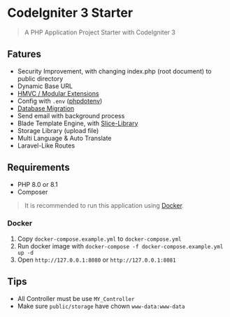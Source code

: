 # CodeIgniter 3 Starter
> A PHP Application Project Starter with CodeIgniter 3

## Fatures
- Security Improvement, with changing index.php (root document) to public directory
- Dynamic Base URL
- [HMVC / Modular Extensions](https://github.com/sunuazizrahayu/CodeIgniter-HMVC-Modular-Extension)
- Config with `.env` ([phpdotenv](https://github.com/vlucas/phpdotenv))
- [Database Migration](https://github.com/sunuazizrahayu/CodeIgniter-Migration-CLI)
- Send email with background process
- Blade Template Engine, with [Slice-Library](https://github.com/GustMartins/Slice-Library)
- Storage Library (upload file)
- Multi Language & Auto Translate
- Laravel-Like Routes

## Requirements
- PHP 8.0 or 8.1
- Composer
> It is recommended to run this application using [Docker](#docker).

### Docker
1. Copy `docker-compose.example.yml` to `docker-compose.yml`
2. Run docker image with `docker-compose -f docker-compose.example.yml up -d`
3. Open `http://127.0.0.1:8080` or `http://127.0.0.1:8081`


## Tips
- All Controller must be use `MY_Controller`
- Make sure `public/storage` have chown `www-data:www-data`